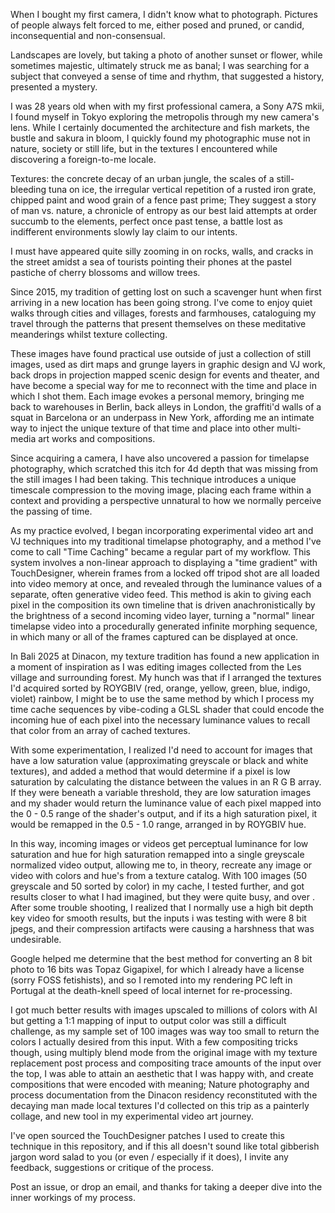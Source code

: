 When I bought my first camera, I didn't know what to photograph. Pictures of people always felt forced to me, either posed and pruned, or candid, inconsequential and non-consensual. 

Landscapes are lovely, but taking a photo of another sunset or flower, while sometimes majestic, ultimately struck me as banal; I was searching for a subject that conveyed a sense of time and rhythm, that suggested a history, presented a mystery. 

I was 28 years old when with my first professional camera, a Sony A7S mkii, I found myself in Tokyo exploring the metropolis through my new camera's lens. While I certainly documented the architecture and fish markets, the bustle and sakura in bloom, I quickly found my photographic muse not in nature, society or still life, but in the textures I encountered while discovering a foreign-to-me locale. 

Textures: the concrete decay of an urban jungle, the scales of a still-bleeding tuna on ice, the irregular vertical repetition of a rusted iron grate, chipped paint and wood grain of a fence past prime; They suggest a story of man vs. nature, a chronicle of entropy as our best laid attempts at order succumb to the elements, perfect once past tense, a battle lost as indifferent environments slowly lay claim to our intents.

I must have appeared quite silly zooming in on rocks, walls, and cracks in the street amidst a sea of tourists pointing their phones at the pastel pastiche of cherry blossoms and willow trees.

Since 2015, my tradition of getting lost on such a scavenger hunt when first arriving in a new location has been going strong. I've come to enjoy quiet walks through cities and villages, forests and farmhouses, cataloguing my travel through the patterns that present themselves on these meditative meanderings whilst texture collecting. 

These images have found practical use outside of just a collection of still images, used as dirt maps and grunge layers in graphic design and VJ work, back drops in projection mapped scenic design for events and theater, and have become a special way for me to reconnect with the time and place in which I shot them. Each image evokes a personal memory, bringing me back to warehouses in Berlin, back alleys in London, the graffiti'd walls of a squat in Barcelona or an underpass in New York, affording me an intimate way to inject the unique texture of that time and place into other multi-media art works and compositions.

Since acquiring a camera, I have also uncovered a passion for timelapse photography, which scratched this itch for 4d depth that was missing from the still images I had been taking. This technique introduces a unique timescale compression to the moving image, placing each frame within a context and providing a perspective unnatural to how we normally perceive the passing of time.

As my practice evolved, I began incorporating experimental video art and VJ techniques into my traditional timelapse photography, and a method I've come to call "Time Caching" became a regular part of my workflow. This system involves a non-linear approach to displaying a "time gradient" with TouchDesigner, wherein frames from a locked off tripod shot are all loaded into video memory at once, and revealed through the luminance values of a separate, often generative video feed. This method is akin to giving each pixel in the composition its own timeline that is driven anachronistically by the brightness of a second incoming video layer, turning a "normal" linear timelapse video into a procedurally generated infinite morphing sequence, in which many or all of the frames captured can be displayed at once.

In Bali 2025 at Dinacon, my texture tradition has found a new application in a moment of inspiration as I was editing images collected from the Les village and surrounding forest. My hunch was that if I arranged the textures I'd acquired sorted by ROYGBIV (red, orange, yellow, green, blue, indigo, violet) rainbow, I might be to use the same method by which I process my time cache sequences by vibe-coding a GLSL shader that could encode the incoming hue of each pixel into the necessary luminance values to recall that color from an array of cached textures. 

With some experimentation, I realized I'd need to account for images that have a low saturation value (approximating greyscale or black and white textures), and added a method that would determine if a pixel is low saturation by calculating the distance between the values in an R G B array. If they were beneath a variable threshold, they are low saturation images and my shader would return the luminance value of each pixel mapped into the 0 - 0.5 range of the shader's output, and if its a high saturation pixel, it would be remapped in the 0.5 - 1.0 range, arranged in by ROYGBIV hue.

In this way, incoming images or videos get perceptual luminance for low saturation and hue for high saturation remapped into a single greyscale normalized video output, allowing me to, in theory, recreate any image or video with colors and hue's from a texture catalog. With 100 images (50 greyscale and 50 sorted by color) in my cache, I tested further, and got results closer to what I had imagined, but they were quite busy, and over . After some trouble shooting, I realized that I normally use a high bit depth key video for smooth results, but the inputs i was testing with were 8 bit jpegs, and their compression artifacts were causing a harshness that was undesirable.

Google helped me determine that the best method for converting an 8 bit photo to 16 bits was Topaz Gigapixel, for which I already have a license (sorry FOSS fetishists), and so I remoted into my rendering PC left in Portugal at the death-knell speed of local internet for re-processing. 

I got much better results with images upscaled to millions of colors with AI but getting a 1:1 mapping of input to output color was still a difficult challenge, as my sample set of 100 images was way too small to return the colors I actually desired from this input. With a few compositing tricks though, using multiply blend mode from the original image with my texture replacement post process and compositing trace amounts of the input over the top, I was able to attain an aesthetic that I was happy with, and create compositions that were encoded with meaning; Nature photography and process documentation from the Dinacon residency reconstituted with the decaying man made local textures I'd collected on this trip as a painterly collage, and new tool in my experimental video art journey.

I've open sourced the TouchDesigner patches I used to create this technique in this repository, and if this all doesn't sound like total gibberish jargon word salad to you (or even / especially if it does), I invite any feedback, suggestions or critique of the process. 

Post an issue, or drop an email, and thanks for taking a deeper dive into the inner workings of my process.